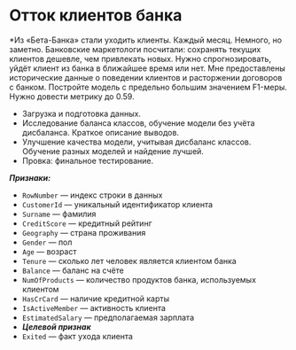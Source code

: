 # Отток клиентов банка

*Из «Бета-Банка» стали уходить клиенты. Каждый месяц. Немного, но заметно. Банковские маркетологи посчитали: сохранять текущих клиентов дешевле, чем привлекать новых.
Нужно спрогнозировать, уйдёт клиент из банка в ближайшее время или нет. Мне предоставлены исторические данные о поведении клиентов и расторжении договоров с банком.
Постройте модель с предельно большим значением F1-меры. Нужно довести метрику до 0.59.


- Загрузка и подготовка данных.
- Исследование баланса классов, обучение модели без учёта дисбаланса. Краткое описание выводов.
- Улучшение качества модели, учитывая дисбаланс классов. Обучение разных моделей и найдение лучшей.
- Провка: финальное тестирование.

***Признаки:***
- `RowNumber` — индекс строки в данных
- `CustomerId` — уникальный идентификатор клиента
- `Surname` — фамилия
- `CreditScore` — кредитный рейтинг
- `Geography` — страна проживания
- `Gender` — пол
- `Age` — возраст
- `Tenure` — сколько лет человек является клиентом банка
- `Balance` — баланс на счёте
- `NumOfProducts` — количество продуктов банка, используемых клиентом
- `HasCrCard` — наличие кредитной карты
- `IsActiveMember` — активность клиента
- `EstimatedSalary` — предполагаемая зарплата
- ***Целевой признак***
- `Exited` — факт ухода клиента
